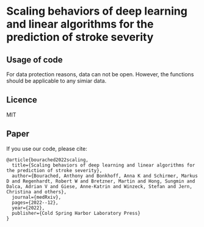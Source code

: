 # Scaling behaviors of deep learning and linear algorithms for the prediction of stroke severity


## Usage of code

For data protection reasons, data can not be open. However, the functions should be applicable to any simiar data.

## Licence

MIT

## Paper

If you use our code, please cite:

```
@article{bourached2022scaling,
  title={Scaling behaviors of deep learning and linear algorithms for the prediction of stroke severity},
  author={Bourached, Anthony and Bonkhoff, Anna K and Schirmer, Markus D and Regenhardt, Robert W and Bretzner, Martin and Hong, Sungmin and Dalca, Adrian V and Giese, Anne-Katrin and Winzeck, Stefan and Jern, Christina and others},
  journal={medRxiv},
  pages={2022--12},
  year={2022},
  publisher={Cold Spring Harbor Laboratory Press}
}
```


